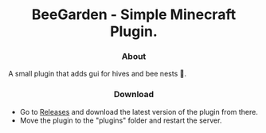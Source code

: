 <div align="center">

# BeeGarden - Simple Minecraft Plugin.

### About

</div>

A small plugin that adds gui for hives and bee nests 🐝.

<div align="center">

### Download

</div>

- Go to [Releases](https://github.com/arttostog/BeeGarden/releases) and download the latest version of the plugin from there.
- Move the plugin to the "plugins" folder and restart the server.
